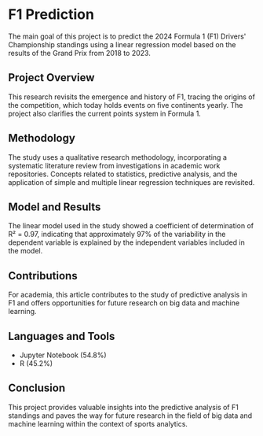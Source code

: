 # F1 Prediction

The main goal of this project is to predict the 2024 Formula 1 (F1) Drivers' Championship standings using a linear regression model based on the results of the Grand Prix from 2018 to 2023.

## Project Overview

This research revisits the emergence and history of F1, tracing the origins of the competition, which today holds events on five continents yearly. The project also clarifies the current points system in Formula 1.

## Methodology

The study uses a qualitative research methodology, incorporating a systematic literature review from investigations in academic work repositories. Concepts related to statistics, predictive analysis, and the application of simple and multiple linear regression techniques are revisited.

## Model and Results

The linear model used in the study showed a coefficient of determination of R² = 0.97, indicating that approximately 97% of the variability in the dependent variable is explained by the independent variables included in the model.

## Contributions

For academia, this article contributes to the study of predictive analysis in F1 and offers opportunities for future research on big data and machine learning.

## Languages and Tools

- Jupyter Notebook (54.8%)
- R (45.2%)

## Conclusion

This project provides valuable insights into the predictive analysis of F1 standings and paves the way for future research in the field of big data and machine learning within the context of sports analytics.
